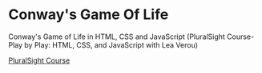 # Conway's Game Of Life
Conway's Game of Life in HTML, CSS and JavaScript (PluralSight Course- Play by Play: HTML, CSS, and JavaScript with Lea Verou)

[PluralSight Course](http://www.pluralsight.com/courses/play-by-play-lea-verou)
